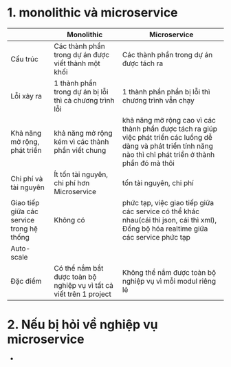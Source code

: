 # 1. monolithic và microservice
|  | Monolithic | Microservice |
|---|---|---|
| Cấu trúc | Các thành phần trong dự án được viết thành một khối | Các thành phần trong dự án được tách ra |
| Lỗi xảy ra | 1 thành phần trong dự án bị lỗi thì cả chương trình lỗi | 1 thành phần phần bị lỗi thì chương trình vẫn chạy |
| Khả năng mở rộng, phát triển | khả năng mở rộng kém vì các thành phần viết chung | khả năng mở rộng cao vì các thành phần được tách ra giúp việc phát triển các luồng dễ dàng và phát triển tính năng nào thì chỉ phát triển ở thành phần đó mà thôi |
| Chi phí và tài nguyên | Ít tốn tài nguyên, chi phí hơn Microservice |  tốn tài nguyên, chi phí |
| Giao tiếp giữa các service trong hệ thống | Không có | phức tạp, việc giao tiếp giữa các service có thể khác nhau(cái thì json, cái thì xml), Đồng bộ hóa realtime giữa các service phức tạp |
| Auto-scale |  |  |
| Đặc điểm | Có thể nắm bắt được toàn bộ nghiệp vụ vì tất cả viết trên 1 project | Không thể nắm được toàn bộ nghiệp vụ vì mỗi modul riêng lẻ |

# 2. Nếu bị hỏi về nghiệp vụ microservice
- 
